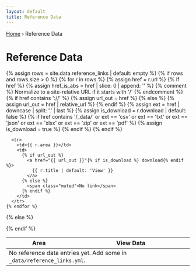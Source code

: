 ```yaml
---
layout: default
title: Reference Data
---
```


<div class="breadcrumb">
  <a href="{{ '/' | relative_url }}">Home</a> › Reference Data
</div>

# Reference Data

<table class="data-table">
  <thead>
    <tr>
      <th>Area</th>
      <th>View Data</th>
    </tr>
  </thead>
  <tbody>
  {% assign rows = site.data.reference_links | default: empty %}
  {% if rows and rows.size > 0 %}
    {% for r in rows %}
      {% assign href = r.url %}
      {% if href %}
        {% assign href_is_abs = href | slice: 0 | append: '' %}
        {% comment %} Normalize to a site-relative URL if it starts with '/' {% endcomment %}
        {% if href contains '://' %}
          {% assign url_out = href %}
        {% else %}
          {% assign url_out = href | relative_url %}
        {% endif %}
        {% assign ext = href | downcase | split: '.' | last %}
        {% assign is_download = r.download | default: false %}
        {% if href contains '/_data/' or ext == 'csv' or ext == 'txt' or ext == 'json' or ext == 'xlsx' or ext == 'zip' or ext == 'pdf' %}
          {% assign is_download = true %}
        {% endif %}
      {% endif %}

      <tr>
        <td>{{ r.area }}</td>
        <td>
          {% if url_out %}
            <a href="{{ url_out }}"{% if is_download %} download{% endif %}>
              {{ r.title | default: 'View' }}
            </a>
          {% else %}
            <span class="muted">No link</span>
          {% endif %}
        </td>
      </tr>
    {% endfor %}
  {% else %}
      <tr>
        <td colspan="2" class="muted">No reference data entries yet. Add some in <code>_data/reference_links.yml</code>.</td>
      </tr>
  {% endif %}
  </tbody>
</table>
</div>
